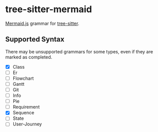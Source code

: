 # tree-sitter-mermaid

[Mermaid.js](https://mermaid-js.github.io/mermaid/#/) grammar for [tree-sitter](https://tree-sitter.github.io/tree-sitter/).

## Supported Syntax

There may be unsupported grammars for some types, even if they are marked as completed.

- [x] Class
- [ ] Er
- [ ] Flowchart
- [ ] Gantt
- [ ] Git
- [ ] Info
- [ ] Pie
- [ ] Requirement
- [x] Sequence
- [ ] State
- [ ] User-Journey
